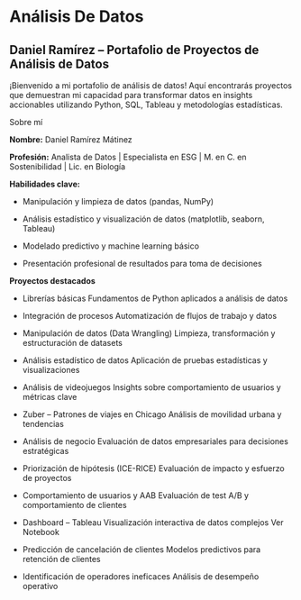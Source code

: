 # Análisis De Datos

## Daniel Ramírez – Portafolio de Proyectos de Análisis de Datos

¡Bienvenido a mi portafolio de análisis de datos! Aquí encontrarás proyectos que demuestran mi capacidad para transformar datos en insights accionables utilizando Python, SQL, Tableau y metodologías estadísticas.

Sobre mí

**Nombre:** Daniel Ramírez Mátinez

**Profesión:** Analista de Datos | Especialista en ESG | M. en C. en Sostenibilidad | Lic. en Biología

**Habilidades clave:**

- Manipulación y limpieza de datos (pandas, NumPy)

- Análisis estadístico y visualización de datos (matplotlib, seaborn, Tableau)

- Modelado predictivo y machine learning básico

- Presentación profesional de resultados para toma de decisiones

**Proyectos destacados**

- Librerías básicas	Fundamentos de Python aplicados a análisis de datos	

- Integración de procesos	Automatización de flujos de trabajo y datos	

- Manipulación de datos (Data Wrangling)	Limpieza, transformación y estructuración de datasets	

- Análisis estadístico de datos	Aplicación de pruebas estadísticas y visualizaciones	

- Análisis de videojuegos	Insights sobre comportamiento de usuarios y métricas clave	

- Zuber – Patrones de viajes en Chicago	Análisis de movilidad urbana y tendencias	

- Análisis de negocio	Evaluación de datos empresariales para decisiones estratégicas 

- Priorización de hipótesis (ICE-RICE)	Evaluación de impacto y esfuerzo de proyectos	

- Comportamiento de usuarios y AAB	Evaluación de test A/B y comportamiento de clientes	

- Dashboard – Tableau	Visualización interactiva de datos complejos	Ver Notebook

- Predicción de cancelación de clientes	Modelos predictivos para retención de clientes	

- Identificación de operadores ineficaces	Análisis de desempeño operativo	
